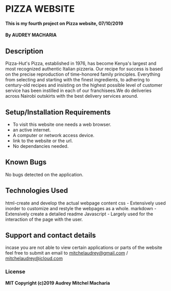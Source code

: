 #  PIZZA WEBSITE
#### This is my fourth project on Pizza website, 07/10/2019
#### By AUDREY MACHARIA
## Description
Pizza-Hut's Pizza, established in 1976, has become Kenya's largest and most recognized authentic Italian pizzeria. Our recipe for success is based on the precise reproduction of time-honored family principles. Everything from selecting and starting with the finest ingredients, to adhering to century-old recipes and insisting on the highest possible level of customer service has been instilled in each of our franchisees.We do deliveries across Nairobi outskirts with the best delivery services around.
## Setup/Installation Requirements
* To visit this website one needs a web browser.
* an active internet.
* A computer or network access device.
* link to the website or the url.
* No dependancies needed.
## Known Bugs
No bugs detected on the application.
## Technologies Used
html-create and develop the actual webpage content css - Extensively used inorder to customize and restyle the webpages as a whole. markdown - Extensively create a detailed readme Javascript - Largely used for the interaction of the page with the user.
## Support and contact details
incase you are not able to view certain applications or parts of the website feel free to submit an email to mitchelaudrey@gmail.com / mitchelaudrey@icloud.com
### License

**MIT Copyright (c)2019 Audrey Mitchel Macharia**
  